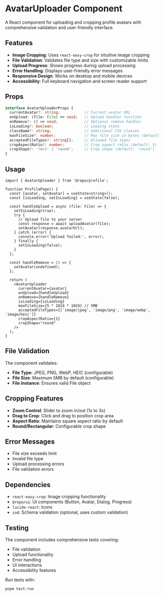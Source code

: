 # AvatarUploader Component

A React component for uploading and cropping profile avatars with comprehensive validation and user-friendly interface.

## Features

- **Image Cropping**: Uses `react-easy-crop` for intuitive image cropping
- **File Validation**: Validates file type and size with customizable limits
- **Upload Progress**: Shows progress during upload processing
- **Error Handling**: Displays user-friendly error messages
- **Responsive Design**: Works on desktop and mobile devices
- **Accessibility**: Full keyboard navigation and screen reader support

## Props

```typescript
interface AvatarUploaderProps {
  currentAvatar?: string;           // Current avatar URL
  onUpload: (file: File) => void;   // Upload handler function
  onRemove?: () => void;            // Optional remove handler
  isLoading?: boolean;              // Loading state
  className?: string;               // Additional CSS classes
  maxFileSize?: number;             // Max file size in bytes (default: 5MB)
  acceptedFileTypes?: string[];     // Allowed file types
  cropAspectRatio?: number;         // Crop aspect ratio (default: 1)
  cropShape?: 'rect' | 'round';     // Crop shape (default: 'round')
}
```

## Usage

```tsx
import { AvatarUploader } from '@repo/profile';

function ProfilePage() {
  const [avatar, setAvatar] = useState<string>();
  const [isLoading, setIsLoading] = useState(false);

  const handleUpload = async (file: File) => {
    setIsLoading(true);
    try {
      // Upload file to your server
      const response = await uploadAvatar(file);
      setAvatar(response.avatarUrl);
    } catch (error) {
      console.error('Upload failed:', error);
    } finally {
      setIsLoading(false);
    }
  };

  const handleRemove = () => {
    setAvatar(undefined);
  };

  return (
    <AvatarUploader
      currentAvatar={avatar}
      onUpload={handleUpload}
      onRemove={handleRemove}
      isLoading={isLoading}
      maxFileSize={5 * 1024 * 1024} // 5MB
      acceptedFileTypes={['image/jpeg', 'image/png', 'image/webp', 'image/heic']}
      cropAspectRatio={1}
      cropShape="round"
    />
  );
}
```

## File Validation

The component validates:

- **File Type**: JPEG, PNG, WebP, HEIC (configurable)
- **File Size**: Maximum 5MB by default (configurable)
- **File Instance**: Ensures valid File object

## Cropping Features

- **Zoom Control**: Slider to zoom in/out (1x to 3x)
- **Drag to Crop**: Click and drag to position crop area
- **Aspect Ratio**: Maintains square aspect ratio by default
- **Round/Rectangular**: Configurable crop shape

## Error Messages

- File size exceeds limit
- Invalid file type
- Upload processing errors
- File validation errors

## Dependencies

- `react-easy-crop`: Image cropping functionality
- `@repo/ui`: UI components (Button, Avatar, Dialog, Progress)
- `lucide-react`: Icons
- `zod`: Schema validation (optional, uses custom validation)

## Testing

The component includes comprehensive tests covering:

- File validation
- Upload functionality
- Error handling
- UI interactions
- Accessibility features

Run tests with:
```bash
pnpm test:run
``` 